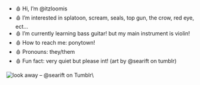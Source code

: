 - 🩸 Hi, I’m @itzloomis
- 🩸 I’m interested in splatoon, scream, seals, top gun, the crow, red eye, ect...
- 🩸 I’m currently learning bass guitar! but my main instrument is violin!
- 🩸 How to reach me: ponytown!
- 🩸 Pronouns: they/them
- 🩸 Fun fact: very quiet but please int! (art by @searift on tumblr)

 <img src="https://64.media.tumblr.com/11b2622f2e6ba9bf169cc7075bf88b8d/3a4773f02d6d7fe2-10/s640x960/73ebd7cc15b525299d8b638c4fce8be37391b60f.jpg" alt="look away – @searift on Tumblr"/>\
